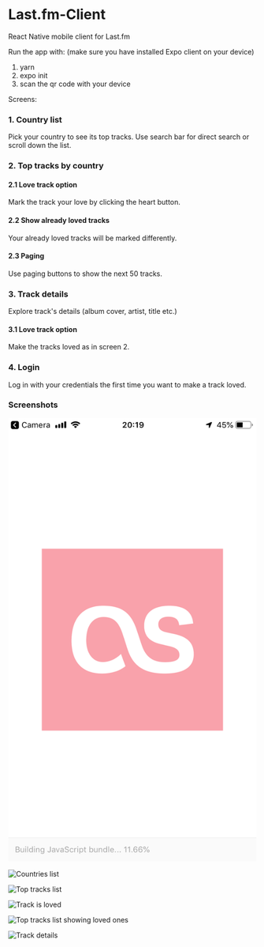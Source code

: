 # Last.fm-Client

React Native mobile client for Last.fm

Run the app with: (make sure you have installed Expo client on your device)
1. yarn
2. expo init
3. scan the qr code with your device

Screens:
### 1. Country list 
Pick your country to see its top tracks. Use search bar for direct search or scroll down the list.
### 2. Top tracks by country
  #### 2.1 Love track option
  Mark the track your love by clicking the heart button.
  #### 2.2 Show already loved tracks
  Your already loved tracks will be marked differently.
  #### 2.3 Paging
  Use paging buttons to show the next 50 tracks.
### 3. Track details
Explore track's details (album cover, artist, title etc.)
  #### 3.1 Love track option
  Make the tracks loved as in screen 2.
### 4. Login
Log in with your credentials the first time you want to make a track loved.

### Screenshots

![Splash screen](/screenshots/splash.PNG)

![Countries list](https://github.com/brascene/Last.fm-Client/tree/master/screenshots/countries.PNG)

![Top tracks list
](https://github.com/brascene/Last.fm-Client/tree/master/screenshots/topTracks.PNG)

![Track is loved
](https://github.com/brascene/Last.fm-Client/tree/master/screenshots/trackLoved.PNG)

![Top tracks list showing loved ones
](https://github.com/brascene/Last.fm-Client/tree/master/screenshots/topTracksWithLoved.PNG)

![Track details
](https://github.com/brascene/Last.fm-Client/tree/master/screenshots/trackDetails.PNG)
